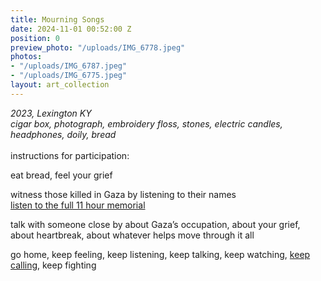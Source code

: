 ```yaml
---
title: Mourning Songs
date: 2024-11-01 00:52:00 Z
position: 0
preview_photo: "/uploads/IMG_6778.jpeg"
photos:
- "/uploads/IMG_6787.jpeg"
- "/uploads/IMG_6775.jpeg"
layout: art_collection
---
```


*2023, Lexington KY* <br>
*cigar box, photograph, embroidery floss, stones, electric candles, headphones, doily, bread* <br>
<br>
instructions for participation:

eat bread, feel your grief

witness those killed in Gaza by listening to their names <br> 
[listen to the full 11 hour memorial](https://soundcloud.com/let-gaza-live)

talk with someone close by
about Gaza’s occupation, about your grief, about heartbreak, about whatever helps move through it all 

go home, keep feeling, keep listening, keep talking, keep watching, [keep calling](https://jewishvoiceforpeace.org/take-action), keep fighting
